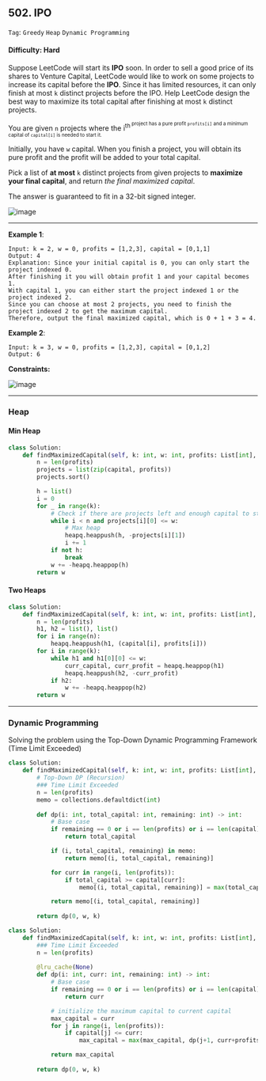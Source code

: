 ## 502. IPO

```Tag```: ```Greedy``` ```Heap``` ```Dynamic Programming```

#### Difficulty: Hard

Suppose LeetCode will start its __IPO__ soon. In order to sell a good price of its shares to Venture Capital, LeetCode would like to work on some projects to increase its capital before the __IPO__. Since it has limited resources, it can only finish at most ```k``` distinct projects before the IPO. Help LeetCode design the best way to maximize its total capital after finishing at most ```k``` distinct projects.

You are given ```n``` projects where the i<sup>th<sup> project has a pure profit ```profits[i]``` and a minimum capital of ```capital[i]``` is needed to start it.

Initially, you have ```w``` capital. When you finish a project, you will obtain its pure profit and the profit will be added to your total capital.

Pick a list of __at most__ ```k``` distinct projects from given projects to __maximize your final capital__, and return _the final maximized capital_.

The answer is guaranteed to fit in a 32-bit signed integer.

![image](https://user-images.githubusercontent.com/35042430/220833147-c64f188b-75e4-4df8-a620-9c7289bde6c6.png)

---

__Example 1__:
```
Input: k = 2, w = 0, profits = [1,2,3], capital = [0,1,1]
Output: 4
Explanation: Since your initial capital is 0, you can only start the project indexed 0.
After finishing it you will obtain profit 1 and your capital becomes 1.
With capital 1, you can either start the project indexed 1 or the project indexed 2.
Since you can choose at most 2 projects, you need to finish the project indexed 2 to get the maximum capital.
Therefore, output the final maximized capital, which is 0 + 1 + 3 = 4.
```

__Example 2__:
```
Input: k = 3, w = 0, profits = [1,2,3], capital = [0,1,2]
Output: 6
```

__Constraints:__

![image](https://user-images.githubusercontent.com/35042430/220833413-64414d1f-a175-497d-b914-151ac059624a.png)

---

### Heap

#### Min Heap
    
```Python
class Solution:
    def findMaximizedCapital(self, k: int, w: int, profits: List[int], capital: List[int]) -> int:
        n = len(profits)
        projects = list(zip(capital, profits))
        projects.sort()

        h = list()
        i = 0
        for _ in range(k):
            # Check if there are projects left and enough capital to start the project
            while i < n and projects[i][0] <= w:
                # Max heap
                heapq.heappush(h, -projects[i][1])
                i += 1
            if not h:
                break
            w += -heapq.heappop(h)
        return w
```
    
#### Two Heaps
    
```Python
class Solution:
    def findMaximizedCapital(self, k: int, w: int, profits: List[int], capital: List[int]) -> int:
        n = len(profits)
        h1, h2 = list(), list()
        for i in range(n):
            heapq.heappush(h1, (capital[i], profits[i]))
        for i in range(k):
            while h1 and h1[0][0] <= w:
                curr_capital, curr_profit = heapq.heappop(h1)
                heapq.heappush(h2, -curr_profit)
            if h2:
                w += -heapq.heappop(h2)
        return w
```
    
---

### Dynamic Programming

Solving the problem using the Top-Down Dynamic Programming Framework (Time Limit Exceeded)

```Python
class Solution:
    def findMaximizedCapital(self, k: int, w: int, profits: List[int], capital: List[int]) -> int:
        # Top-Down DP (Recursion)
        ### Time Limit Exceeded
        n = len(profits)
        memo = collections.defaultdict(int)
        
        def dp(i: int, total_capital: int, remaining: int) -> int:
            # Base case
            if remaining == 0 or i == len(profits) or i == len(capital):
                return total_capital

            if (i, total_capital, remaining) in memo:
                return memo[(i, total_capital, remaining)]

            for curr in range(i, len(profits)):
                if total_capital >= capital[curr]:
                    memo[(i, total_capital, remaining)] = max(total_capital, dp(curr + 1, total_capital + profits[curr], remaining - 1))

            return memo[(i, total_capital, remaining)]
        
        return dp(0, w, k)
```

```Python
class Solution:
    def findMaximizedCapital(self, k: int, w: int, profits: List[int], capital: List[int]) -> int:
        ### Time Limit Exceeded
        n = len(profits)
        
        @lru_cache(None)
        def dp(i: int, curr: int, remaining: int) -> int:
            # Base case
            if remaining == 0 or i == len(profits) or i == len(capital):
                return curr

            # initialize the maximum capital to current capital
            max_capital = curr  
            for j in range(i, len(profits)):
                if capital[j] <= curr:
                    max_capital = max(max_capital, dp(j+1, curr+profits[j], remaining-1))

            return max_capital
        
        return dp(0, w, k)
```

